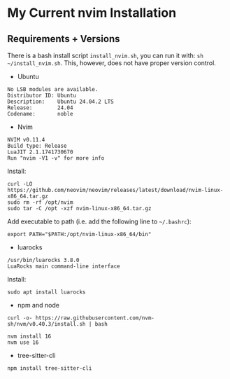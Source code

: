 # My Current nvim Installation

## Requirements + Versions
There is a bash install script ```install_nvim.sh```, you can run it with: ```sh ~/install_nvim.sh```. This, however, does not have proper version control.

- Ubuntu 
```
No LSB modules are available.
Distributor ID: Ubuntu
Description:    Ubuntu 24.04.2 LTS
Release:        24.04
Codename:       noble
```

- Nvim
```
NVIM v0.11.4
Build type: Release
LuaJIT 2.1.1741730670
Run "nvim -V1 -v" for more info
```

Install:
```
curl -LO https://github.com/neovim/neovim/releases/latest/download/nvim-linux-x86_64.tar.gz
sudo rm -rf /opt/nvim
sudo tar -C /opt -xzf nvim-linux-x86_64.tar.gz
```
Add executable to path (i.e. add the following line to ```~/.bashrc```):
```
export PATH="$PATH:/opt/nvim-linux-x86_64/bin"
```
- luarocks
``` 
/usr/bin/luarocks 3.8.0
LuaRocks main command-line interface
```

Install:
```
sudo apt install luarocks
```

- npm and node 

```
curl -o- https://raw.githubusercontent.com/nvm-sh/nvm/v0.40.3/install.sh | bash
```
```
nvm install 16
nvm use 16
```

- tree-sitter-cli
```
npm install tree-sitter-cli
```

